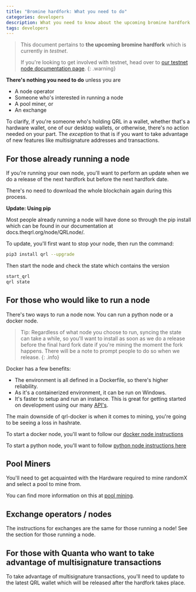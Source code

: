 ```yaml
---
title: "Bromine hardfork: What you need to do"
categories: developers
description: What you need to know about the upcoming bromine hardfork
tags: developers
---
```


> This document pertains to **the upcoming bromine hardfork** which is currently in *testnet*.
>
> 
> If you're looking to get involved with testnet, head over to [our testnet node documentation page](/node/testnetNode/).
{: .warning}

**There's nothing you need to do** unless you are

- A node operator
- Someone who's interested in running a node
- A pool miner, or
- An exchange

To clarify, if you're someone who's holding QRL in a wallet, whether that's a hardware wallet, one of our desktop wallets, or otherwise, there's no action needed on your part. The *exception* to that is if you want to take advantage of new features like multisignature addresses and transactions.

## For those already running a node

If you're running your own node, you'll want to perform an update when we do a release of the next hardfork but before the next hardfork date. 

There's no need to download the whole blockchain again during this process.

**Update: Using pip**

Most people already running a node will have done so through the pip install which can be found in our documentation at docs.theqrl.org/node/QRLnode/.

To update, you'll first want to stop your node, then run the command:

```bash
pip3 install qrl --upgrade
```

Then start the node and check the state which contains the version

```bash
start_qrl
qrl state
```

## For those who would like to run a node

There's two ways to run a node now. You can run a python node or a docker node.

> Tip: Regardless of what node you choose to run, syncing the state can take a while, so you'll want to install as soon as we do a release before the final hard fork date if you're mining the moment the fork happens. There will be a note to prompt people to do so when we release.
{: .info}

Docker has a few benefits:
- The environment is all defined in a Dockerfile, so there's higher reliability.
- As it's a containerized environment, it can be run on Windows.
- It's faster to setup and run an instance. This is great for getting started on development using our many [API's](https://api.theqrl.org/).

The main downside of qrl-docker is when it comes to mining, you're going to be seeing a loss in hashrate.

To start a docker node, you'll want to follow our [docker node instructions](https://docs.theqrl.org/node/docker/)

To start a python node, you'll want to follow [python node instructions here](https://docs.theqrl.org/node/QRLnode/)

## Pool Miners

You'll need to get acquainted with the Hardware required to mine randomX and select a pool to mine from.

You can find more information on this at [pool mining](/mining/pool-mining).

## Exchange operators / nodes

The instructions for exchanges are the same for those running a node! See the section for those running a node.

## For those with Quanta who want to take advantage of multisignature transactions

To take advantage of multisignature transactions, you'll need to update to the latest QRL wallet which will be released after the hardfork takes place.